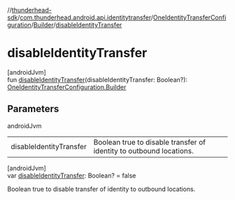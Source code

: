 //[thunderhead-sdk](../../../../index.md)/[com.thunderhead.android.api.identitytransfer](../../index.md)/[OneIdentityTransferConfiguration](../index.md)/[Builder](index.md)/[disableIdentityTransfer](disable-identity-transfer.md)

# disableIdentityTransfer

[androidJvm]\
fun [disableIdentityTransfer](disable-identity-transfer.md)(disableIdentityTransfer: Boolean?): [OneIdentityTransferConfiguration.Builder](index.md)

## Parameters

androidJvm

| | |
|---|---|
| disableIdentityTransfer | Boolean true to disable transfer of identity to outbound locations. |

[androidJvm]\
var [disableIdentityTransfer](disable-identity-transfer.md): Boolean? = false

Boolean true to disable transfer of identity to outbound locations.
